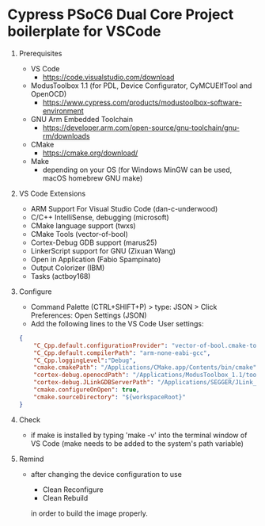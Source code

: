 # Cypress PSoC6 Dual Core Project boilerplate for VSCode

1. Prerequisites
    - VS Code
        - https://code.visualstudio.com/download
    - ModusToolbox 1.1 (for PDL, Device Configurator, CyMCUElfTool and OpenOCD)
        - https://www.cypress.com/products/modustoolbox-software-environment
    - GNU Arm Embedded Toolchain
        - https://developer.arm.com/open-source/gnu-toolchain/gnu-rm/downloads
    - CMake
        - https://cmake.org/download/
    - Make
        - depending on your OS (for Windows MinGW can be used, macOS homebrew GNU make)

1. VS Code Extensions
    - ARM Support For Visual Studio Code (dan-c-underwood)
    - C/C++ IntelliSense, debugging (microsoft)
    - CMake language support (twxs)
    - CMake Tools (vector-of-bool)
    - Cortex-Debug GDB support (marus25)
    - LinkerScript support for GNU (Zixuan Wang)
    - Open in Application (Fabio Spampinato)
    - Output Colorizer (IBM)
    - Tasks (actboy168)
    
1. Configure
    - Command Palette (CTRL+SHIFT+P) > type: JSON > Click Preferences: Open Settings (JSON)
    - Add the following lines to the VS Code User settings:
    ```json
    {
        "C_Cpp.default.configurationProvider": "vector-of-bool.cmake-tools",
        "C_Cpp.default.compilerPath": "arm-none-eabi-gcc",
        "C_Cpp.loggingLevel":"Debug",
        "cmake.cmakePath": "/Applications/CMake.app/Contents/bin/cmake",
        "cortex-debug.openocdPath": "/Applications/ModusToolbox_1.1/tools/openocd-2.1/bin/openocd",
        "cortex-debug.JLinkGDBServerPath": "/Applications/SEGGER/JLink_V644f/JLinkGDBServerCLExe",
        "cmake.configureOnOpen": true,
        "cmake.sourceDirectory": "${workspaceRoot}"
    }
    ```
1. Check
    - if make is installed by typing 'make -v' into the terminal window of VS Code
        (make needs to be added to the system's path variable)
        
1. Remind
    - after changing the device configuration to use
        - Clean Reconfigure
        - Clean Rebuild
        
        in order to build the image properly.

